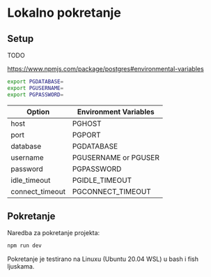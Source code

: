 # Lokalno pokretanje

## Setup

TODO

https://www.npmjs.com/package/postgres#environmental-variables

```sh
export PGDATABASE=
export PGUSERNAME=
export PGPASSWORD=
```

| Option          | Environment Variables |
|-----------------|-----------------------|
| host            | PGHOST                |
| port            | PGPORT                |
| database        | PGDATABASE            |
| username        | PGUSERNAME or PGUSER  |
| password        | PGPASSWORD            |
| idle_timeout    | PGIDLE_TIMEOUT        |
| connect_timeout | PGCONNECT_TIMEOUT     |

## Pokretanje

Naredba za pokretanje projekta:

```sh
npm run dev
```

Pokretanje je testirano na Linuxu (Ubuntu 20.04 WSL) u bash i fish ljuskama.
